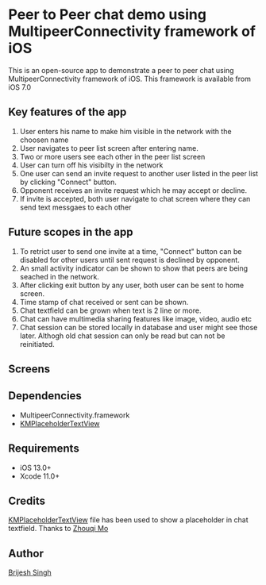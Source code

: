 Peer to Peer chat demo using MultipeerConnectivity framework of iOS
============

This is an open-source app to demonstrate a peer to peer chat using MultipeerConnectivity framework of iOS. This framework is available from iOS 7.0


## Key features of the app

1. User enters his name to make him visible in the network with the choosen name
2. User navigates to peer list screen after entering name.
3. Two or more users see each other in the peer list screen
4. User can turn off his visibilty in the network
5. One user can send an invite request to another user listed in the peer list by clicking "Connect" button.
6. Opponent receives an invite request which he may accept or decline.
7. If invite is accepted, both user navigate to chat screen where they can send text messgaes to each other


## Future scopes in the app

1. To retrict user to send one invite at a time, "Connect" button can be disabled for other users until sent request is declined by opponent.
2. An small activity indicator can be shown to show that peers are being seached in the network.
3. After clicking exit button by any user, both user can be sent to home screen.
4. Time stamp of chat received or sent can be shown.
5. Chat textfield can be grown when text is 2 line or more.
6. Chat can have multimedia sharing features like image, video, audio etc
7. Chat session can be stored locally in database and user might see those later. Althogh old chat session can only be read but can not be reinitiated.


## Screens


## Dependencies

- MultipeerConnectivity.framework
- [KMPlaceholderTextView](https://github.com/MoZhouqi/KMPlaceholderTextViewe)

## Requirements

- iOS 13.0+
- Xcode 11.0+

## Credits

[KMPlaceholderTextView](https://github.com/MoZhouqi/KMPlaceholderTextView) file has been used to show a placeholder in chat textfield. Thanks to [Zhouqi Mo](https://github.com/MoZhouqi)


## Author

[Brijesh Singh](https://github.com/brijesh0205)
